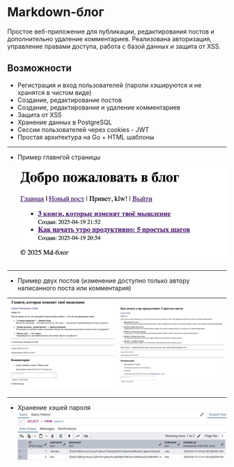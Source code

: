 # Markdown-блог 

Простое веб-приложение для публикации, редактирования постов и дополнительно удаление комментариев. Реализована авторизация, управление правами доступа, работа с базой данных и защита от XSS. 

## Возможности 

- Регистрация и вход пользователей (пароли хэшируются и не хранятся в чистом виде) 
- Создание, редактирование постов 
- Создание, редактирование и удаление комментариев 
- Защита от XSS 
- Хранение данных в PostgreSQL 
- Сессии пользователей через cookies - JWT 
- Простая архитектура на Go + HTML шаблоны 

---
- Пример главнгой страницы 
![mainPage](imgForREADME/mainPage.jpg)
---
- Пример двух постов (изменение доступно только автору написанного поста или комментария)

| ![post1](imgForREADME/post1.jpg) | ![post2](imgForREADME/post2.jpg) |
|----|----|

---
- Хранение хэшей пароля 
![holdPass](imgForREADME/holdPass.jpg)
